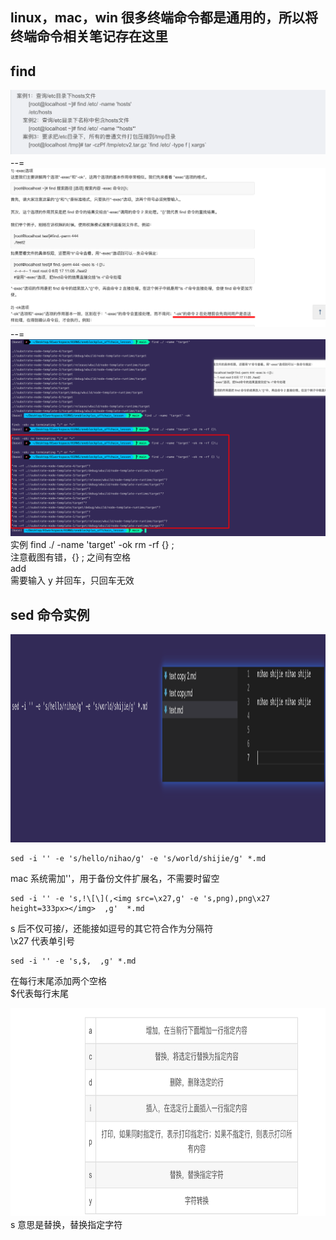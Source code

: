 ## linux，mac，win 很多终端命令都是通用的，所以将终端命令相关笔记存在这里

## find

![](./img/2022-09-28-10-53-15.png)  
--=  
![](./img/2022-09-28-10-53-41.png)  
--=  
![](./img/2022-09-28-11-09-40.png)  
实例 find ./ -name 'target' -ok rm -rf {} \;  
注意截图有错，{} \; 之间有空格  
add  
需要输入 y 并回车，只回车无效

## sed 命令实例

<img src='./img/2022-10-03-20-33-42.png' height=333px></img>

```
sed -i '' -e 's/hello/nihao/g' -e 's/world/shijie/g' *.md

```

mac 系统需加''，用于备份文件扩展名，不需要时留空

```
sed -i '' -e 's,!\[\](,<img src=\x27,g' -e 's,png),png\x27 height=333px></img>  ,g'  *.md
```

s 后不仅可接/，还能接如逗号的其它符合作为分隔符  
\x27 代表单引号

```
sed -i '' -e 's,$,  ,g' *.md
```

在每行末尾添加两个空格  
$代表每行末尾

<img src='./img/2022-10-04-11-32-39.png' height=333px></img>  
s 意思是替换，替换指定字符
